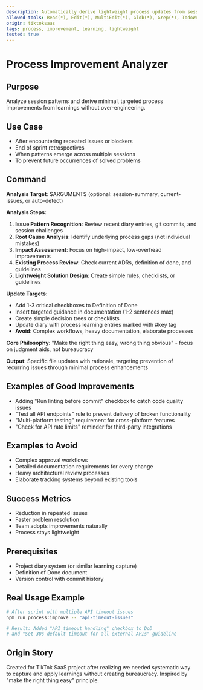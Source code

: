 ```yaml
---
description: Automatically derive lightweight process updates from session learnings without over-engineering
allowed-tools: Read(*), Edit(*), MultiEdit(*), Glob(*), Grep(*), TodoWrite(*), Bash(git log*), WebFetch(*)
origin: tiktoksaas
tags: process, improvement, learning, lightweight
tested: true
---
```


# Process Improvement Analyzer

## Purpose
Analyze session patterns and derive minimal, targeted process improvements from learnings without over-engineering.

## Use Case
- After encountering repeated issues or blockers
- End of sprint retrospectives
- When patterns emerge across multiple sessions
- To prevent future occurrences of solved problems

## Command

**Analysis Target**: $ARGUMENTS (optional: session-summary, current-issues, or auto-detect)

**Analysis Steps:**
1. **Issue Pattern Recognition**: Review recent diary entries, git commits, and session challenges
2. **Root Cause Analysis**: Identify underlying process gaps (not individual mistakes)
3. **Impact Assessment**: Focus on high-impact, low-overhead improvements
4. **Existing Process Review**: Check current ADRs, definition of done, and guidelines
5. **Lightweight Solution Design**: Create simple rules, checklists, or guidelines

**Update Targets:**
- Add 1-3 critical checkboxes to Definition of Done
- Insert targeted guidance in documentation (1-2 sentences max)
- Create simple decision trees or checklists
- Update diary with process learning entries marked with #key tag
- **Avoid**: Complex workflows, heavy documentation, elaborate processes

**Core Philosophy**: "Make the right thing easy, wrong thing obvious" - focus on judgment aids, not bureaucracy

**Output**: Specific file updates with rationale, targeting prevention of recurring issues through minimal process enhancements

## Examples of Good Improvements
- Adding "Run linting before commit" checkbox to catch code quality issues
- "Test all API endpoints" rule to prevent delivery of broken functionality
- "Multi-platform testing" requirement for cross-platform features
- "Check for API rate limits" reminder for third-party integrations

## Examples to Avoid
- Complex approval workflows
- Detailed documentation requirements for every change
- Heavy architectural review processes
- Elaborate tracking systems beyond existing tools

## Success Metrics
- Reduction in repeated issues
- Faster problem resolution
- Team adopts improvements naturally
- Process stays lightweight

## Prerequisites
- Project diary system (or similar learning capture)
- Definition of Done document
- Version control with commit history

## Real Usage Example
```bash
# After sprint with multiple API timeout issues
npm run process:improve -- "api-timeout-issues"

# Result: Added "API timeout handling" checkbox to DoD
# and "Set 30s default timeout for all external APIs" guideline
```

## Origin Story
Created for TikTok SaaS project after realizing we needed systematic way to capture and apply learnings without creating bureaucracy. Inspired by "make the right thing easy" principle.